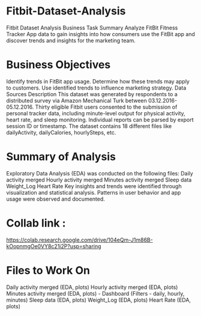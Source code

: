 # Fitbit-Dataset-Analysis

Fitbit Dataset Analysis
Business Task Summary
Analyze FitBit Fitness Tracker App data to gain insights into how consumers use the FitBit app and discover trends and insights for the marketing team.

# Business Objectives
Identify trends in FitBit app usage.
Determine how these trends may apply to customers.
Use identified trends to influence marketing strategy.
Data Sources Description
This dataset was generated by respondents to a distributed survey via Amazon Mechanical Turk between 03.12.2016-05.12.2016. Thirty eligible Fitbit users consented to the submission of personal tracker data, including minute-level output for physical activity, heart rate, and sleep monitoring. Individual reports can be parsed by export session ID or timestamp. The dataset contains 18 different files like dailyActivity, dailyCalories, hourlySteps, etc.

# Summary of Analysis
Exploratory Data Analysis (EDA) was conducted on the following files:
Daily activity merged
Hourly activity merged
Minutes activity merged
Sleep data
Weight_Log
Heart Rate
Key insights and trends were identified through visualization and statistical analysis.
Patterns in user behavior and app usage were observed and documented.

# Collab link :
https://colab.research.google.com/drive/104eQm-J1m86B-kOopnmgOe0VY8c21i2P?usp=sharing

# Files to Work On
Daily activity merged (EDA, plots)
Hourly activity merged (EDA, plots)
Minutes activity merged (EDA, plots) - Dashboard (Filters - daily, hourly, minutes)
Sleep data (EDA, plots)
Weight_Log (EDA, plots)
Heart Rate (EDA, plots)
